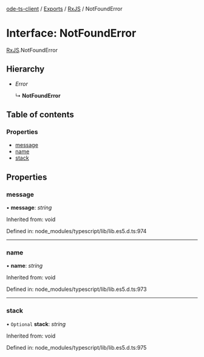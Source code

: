 [ode-ts-client](../README.md) / [Exports](../modules.md) / [RxJS](../modules/rxjs.md) / NotFoundError

# Interface: NotFoundError

[RxJS](../modules/rxjs.md).NotFoundError

## Hierarchy

* *Error*

  ↳ **NotFoundError**

## Table of contents

### Properties

- [message](rxjs.notfounderror.md#message)
- [name](rxjs.notfounderror.md#name)
- [stack](rxjs.notfounderror.md#stack)

## Properties

### message

• **message**: *string*

Inherited from: void

Defined in: node_modules/typescript/lib/lib.es5.d.ts:974

___

### name

• **name**: *string*

Inherited from: void

Defined in: node_modules/typescript/lib/lib.es5.d.ts:973

___

### stack

• `Optional` **stack**: *string*

Inherited from: void

Defined in: node_modules/typescript/lib/lib.es5.d.ts:975
